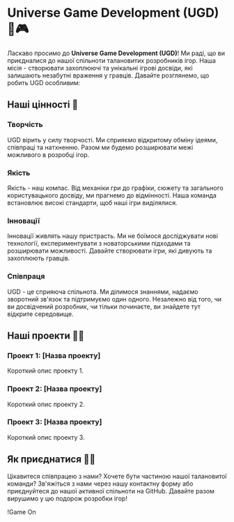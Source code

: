 # Universe Game Development (UGD) 🌌🎮

Ласкаво просимо до **Universe Game Development (UGD)**! Ми раді, що ви приєдналися до нашої спільноти талановитих розробників ігор. Наша місія - створювати захоплюючі та унікальні ігрові досвіди, які залишають незабутні враження у гравців. Давайте розглянемо, що робить UGD особливим:

## Наші цінності 🌈

### Творчість
UGD вірить у силу творчості. Ми сприяємо відкритому обміну ідеями, співпраці та натхненню. Разом ми будемо розширювати межі можливого в розробці ігор.

### Якість
Якість - наш компас. Від механіки гри до графіки, сюжету та загального користувацького досвіду, ми прагнемо до відмінності. Наша команда встановлює високі стандарти, щоб наші ігри виділялися.

### Інновації
Інновації живлять нашу пристрасть. Ми не боїмося досліджувати нові технології, експериментувати з новаторськими підходами та розширювати можливості. Давайте створювати ігри, які дивують та захоплюють гравців.

### Співпраця
UGD - це сприяюча спільнота. Ми ділимося знаннями, надаємо зворотний зв'язок та підтримуємо один одного. Незалежно від того, чи ви досвідчений розробник, чи тільки починаєте, ви знайдете тут відкрите середовище.

## Наші проекти 👩‍💻

### Проект 1: [Назва проекту]
Короткий опис проекту 1.

### Проект 2: [Назва проекту]
Короткий опис проекту 2.

### Проект 3: [Назва проекту]
Короткий опис проекту 3.

## Як приєднатися 🧙‍♂️

Цікавитеся співпрацею з нами? Хочете бути частиною нашої талановитої команди? Зв'яжіться з нами через нашу контактну форму або приєднуйтеся до нашої активної спільноти на GitHub. Давайте разом вирушимо у цю подорож розробки ігор!

!Game On
